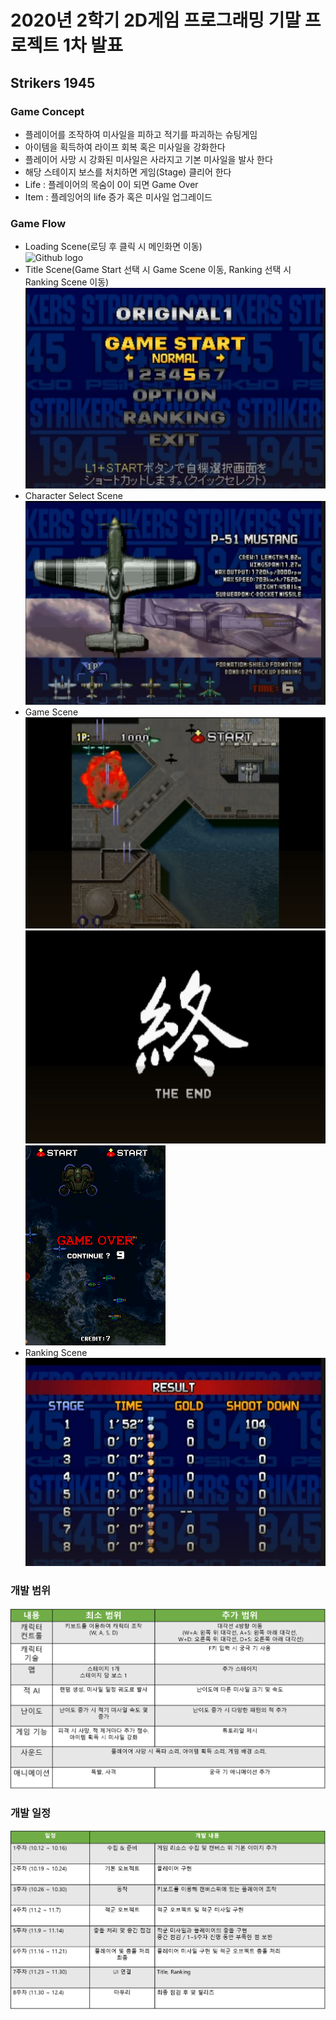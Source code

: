 # 2020년 2학기 2D게임 프로그래밍 기말 프로젝트 1차 발표   
## Strikers 1945   
### Game Concept    
 - 플레이어를 조작하여 미사일을 피하고 적기를 파괴하는 슈팅게임   
 - 아이템을 획득하여 라이프 회복 혹은 미사일을 강화한다   
 - 플레이어 사망 시 강화된 미사일은 사라지고 기본 미사일을 발사 한다
 - 해당 스테이지 보스를 처치하면 게임(Stage) 클리어 한다    
 - Life : 플레이어의 목숨이 0이 되면 Game Over
 - Item : 플레잉어의 life 증가 혹은 미사일 업그레이드     
 
### Game Flow
- Loading Scene(로딩 후 클릭 시 메인화면 이동)   
 ![Github logo](./res/1945-1945_loading.png)    
- Title Scene(Game Start 선택 시 Game Scene 이동, Ranking 선택 시 Ranking Scene 이동)       
 ![Github logo](./res/1945_title.jpg)   
- Character Select Scene   
 ![Github logo](./res/1945_charSelect.jpg)     
- Game Scene    
 ![Github logo](./res/1945_gamePlay.jpg)    
 ![Github logo](./res/1945_gameClear.jpg)     
 ![Github logo](./res/1945_gameOver.png)    
- Ranking Scene    
 ![Github logo](./res/1945_rank.jpg)    
 
### 개발 범위
![Github logo](./res/1945_developeArea.png)      

### 개발 일정
![Github logo](./res/1945_plan.png)      
